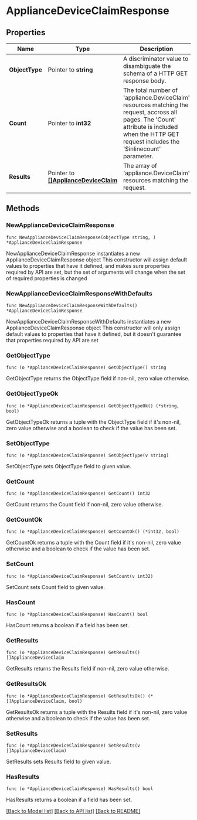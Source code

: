 # ApplianceDeviceClaimResponse

## Properties

Name | Type | Description | Notes
------------ | ------------- | ------------- | -------------
**ObjectType** | Pointer to **string** | A discriminator value to disambiguate the schema of a HTTP GET response body. | 
**Count** | Pointer to **int32** | The total number of &#39;appliance.DeviceClaim&#39; resources matching the request, accross all pages. The &#39;Count&#39; attribute is included when the HTTP GET request includes the &#39;$inlinecount&#39; parameter. | [optional] 
**Results** | Pointer to [**[]ApplianceDeviceClaim**](appliance.DeviceClaim.md) | The array of &#39;appliance.DeviceClaim&#39; resources matching the request. | [optional] 

## Methods

### NewApplianceDeviceClaimResponse

`func NewApplianceDeviceClaimResponse(objectType string, ) *ApplianceDeviceClaimResponse`

NewApplianceDeviceClaimResponse instantiates a new ApplianceDeviceClaimResponse object
This constructor will assign default values to properties that have it defined,
and makes sure properties required by API are set, but the set of arguments
will change when the set of required properties is changed

### NewApplianceDeviceClaimResponseWithDefaults

`func NewApplianceDeviceClaimResponseWithDefaults() *ApplianceDeviceClaimResponse`

NewApplianceDeviceClaimResponseWithDefaults instantiates a new ApplianceDeviceClaimResponse object
This constructor will only assign default values to properties that have it defined,
but it doesn't guarantee that properties required by API are set

### GetObjectType

`func (o *ApplianceDeviceClaimResponse) GetObjectType() string`

GetObjectType returns the ObjectType field if non-nil, zero value otherwise.

### GetObjectTypeOk

`func (o *ApplianceDeviceClaimResponse) GetObjectTypeOk() (*string, bool)`

GetObjectTypeOk returns a tuple with the ObjectType field if it's non-nil, zero value otherwise
and a boolean to check if the value has been set.

### SetObjectType

`func (o *ApplianceDeviceClaimResponse) SetObjectType(v string)`

SetObjectType sets ObjectType field to given value.


### GetCount

`func (o *ApplianceDeviceClaimResponse) GetCount() int32`

GetCount returns the Count field if non-nil, zero value otherwise.

### GetCountOk

`func (o *ApplianceDeviceClaimResponse) GetCountOk() (*int32, bool)`

GetCountOk returns a tuple with the Count field if it's non-nil, zero value otherwise
and a boolean to check if the value has been set.

### SetCount

`func (o *ApplianceDeviceClaimResponse) SetCount(v int32)`

SetCount sets Count field to given value.

### HasCount

`func (o *ApplianceDeviceClaimResponse) HasCount() bool`

HasCount returns a boolean if a field has been set.

### GetResults

`func (o *ApplianceDeviceClaimResponse) GetResults() []ApplianceDeviceClaim`

GetResults returns the Results field if non-nil, zero value otherwise.

### GetResultsOk

`func (o *ApplianceDeviceClaimResponse) GetResultsOk() (*[]ApplianceDeviceClaim, bool)`

GetResultsOk returns a tuple with the Results field if it's non-nil, zero value otherwise
and a boolean to check if the value has been set.

### SetResults

`func (o *ApplianceDeviceClaimResponse) SetResults(v []ApplianceDeviceClaim)`

SetResults sets Results field to given value.

### HasResults

`func (o *ApplianceDeviceClaimResponse) HasResults() bool`

HasResults returns a boolean if a field has been set.


[[Back to Model list]](../README.md#documentation-for-models) [[Back to API list]](../README.md#documentation-for-api-endpoints) [[Back to README]](../README.md)


